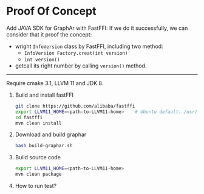 # Proof Of Concept 
Add JAVA SDK for GraphAr with FastFFI: If we do it successfully, 
we can consider that it proof the concept:

- wright `InfoVersion` class by FastFFI, including two method:
   - `InfoVersion Factory.creat(int version)`
   - `int version()`
- getcall
its right number by calling `version()` method.

---

Require cmake 3.1, LLVM 11 and JDK 8.

1. Build and install fastFFI

    ```sh
    git clone https://github.com/alibaba/fastffi
    export LLVM11_HOME=<path-to-LLVM11-home>    # Ubuntu default: /usr/lib/llvm-11
    cd fastffi
    mvn clean install
    ```

2. Download and build graphar

    ```sh
    bash build-graphar.sh
    ```

3. Build source code

    ```sh
    export LLVM11_HOME=<path-to-LLVM11-home>
    mvn clean package
    ```
    
4. How to run test?

